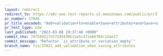 ```yaml
---
layout: redirect
redirect_to: https://a8c-woo-test-reports.s3.amazonaws.com/public/pr/37046/e2e/index.html
pr_number: 37046
pr_title_encoded: "Add+validation+to+enable+Save+attributes+and+Save+variations+buttons"
pr_test_type: e2e
last_published: "2023-03-08 19:37:48 +0000"
commit_sha: 747549227e272d5430b12e5c472e66766c1dae27
commit_message: "Refactor `is_attribute_or_variation_empty`"
branch_name: fix/37021_add_validation_when_saving_attributes
---
```

